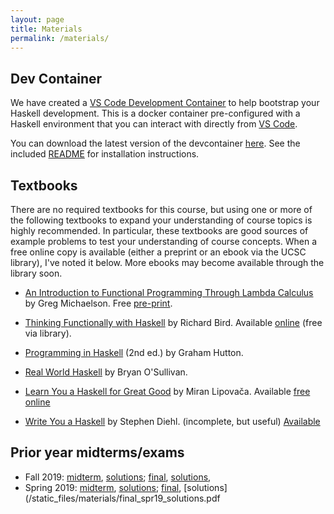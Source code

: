 ```yaml
---
layout: page
title: Materials
permalink: /materials/
---
```

## Dev Container

We have created a [VS Code Development Container](https://code.visualstudio.com/docs/remote/containers) to
help bootstrap your Haskell development. This is a docker container pre-configured with 
a Haskell environment that you can interact with directly from [VS Code](https://code.visualstudio.com/Download).

You can download the latest version of the devcontainer [here](https://github.com/UCSC-CSE-114A/cs114a-devcontainer/releases/latest). See the included [README](https://github.com/UCSC-CSE-114A/cs114a-devcontainer) for installation instructions.

## Textbooks
There are no required textbooks for this course, but using one or more of the
following textbooks to expand your understanding of course topics is highly
recommended. In particular, these textbooks are good sources of example
problems to test your understanding of course concepts. When a free online copy
is available (either a preprint or an ebook via the UCSC library), I've noted
it below. More ebooks may become available through the library soon.

* <u>An Introduction to Functional Programming Through Lambda Calculus</u> by Greg Michaelson.
       Free [pre-print](https://www.cs.rochester.edu/~brown/173/readings/LCBook.pdf).

* <u>Thinking Functionally with Haskell</u> by Richard Bird.
         Available 
[online](https://ucsc.primo.exlibrisgroup.com/discovery/fulldisplay?docid=alma991024922807004876&context=L&vid=01CDL_SCR_INST:USCS&search_scope=MyInst_and_CI&tab=Everything&lang=en) (free via library).

* <u>Programming in Haskell</u> (2nd ed.) by Graham Hutton.

* <u>Real World Haskell</u> by Bryan O'Sullivan.

* <u>Learn You a Haskell for Great Good</u> by Miran Lipovača. Available [free online](http://learnyouahaskell.com/)

* <u>Write You a Haskell</u> by Stephen Diehl. (incomplete, but useful) [Available](http://dev.stephendiehl.com/fun/)

## Prior year midterms/exams

* Fall 2019: [midterm](/static_files/materials/midterm_fall19.pdf), [solutions](/static_files/materials/midterm_fall19_solutions.pdf); [final](/static_files/materials/final_fall19.pdf), [solutions](/static_files/materials/final_fall19_solutions.pdf), 
* Spring 2019: [midterm](/static_files/materials/midterm_spr19.pdf), [solutions](/static_files/materials/midterm_spr19_solutions.pdf); [final](/static_files/materials/final_spr19.pdf), [solutions](/static_files/materials/final_spr19_solutions.pdf

